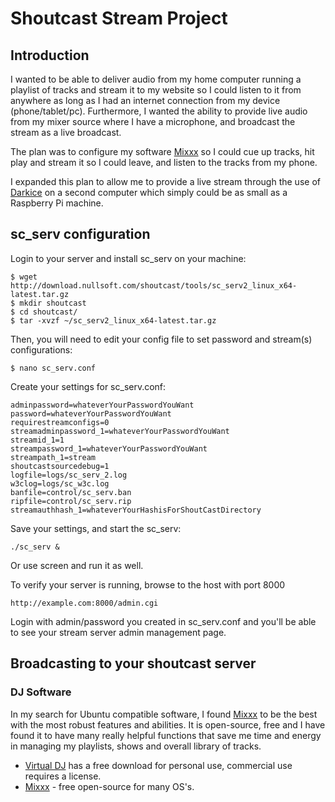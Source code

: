 # Shoutcast Stream Project

## Introduction
I wanted to be able to deliver audio from my home computer running a playlist of tracks and stream it to my website so I could listen to it
from anywhere as long as I had an internet connection from my device (phone/tablet/pc). Furthermore, I wanted the ability to provide live audio
from my mixer source where I have a microphone, and broadcast the stream as a live broadcast.

The plan was to configure my software [Mixxx](https://www.mixxx.org/) so I could cue up tracks, hit play and stream it so I could leave, and listen to the tracks from my phone.

I expanded this plan to allow me to provide a live stream through the use of [Darkice](http://manpages.ubuntu.com/manpages/trusty/man1/darkice.1.html) on a second computer which simply could be as small as a Raspberry Pi machine.

## sc_serv configuration

Login to your server and install sc_serv on your machine:

```
$ wget http://download.nullsoft.com/shoutcast/tools/sc_serv2_linux_x64-latest.tar.gz
$ mkdir shoutcast
$ cd shoutcast/
$ tar -xvzf ~/sc_serv2_linux_x64-latest.tar.gz
```

Then, you will need to edit your config file to set password and stream(s) configurations:

`$ nano sc_serv.conf`

Create your settings for sc_serv.conf:

```
adminpassword=whateverYourPasswordYouWant
password=whateverYourPasswordYouWant
requirestreamconfigs=0
streamadminpassword_1=whateverYourPasswordYouWant
streamid_1=1
streampassword_1=whateverYourPasswordYouWant
streampath_1=stream
shoutcastsourcedebug=1
logfile=logs/sc_serv_2.log
w3clog=logs/sc_w3c.log
banfile=control/sc_serv.ban
ripfile=control/sc_serv.rip
streamauthhash_1=whateverYourHashisForShoutCastDirectory

```
Save your settings, and start the sc_serv:
```
./sc_serv &
```
Or use screen and run it as well.

To verify your server is running, browse to the host with port 8000
```
http://example.com:8000/admin.cgi
```
Login with admin/password you created in sc_serv.conf and you'll be able to see your stream server admin management page.

## Broadcasting to your shoutcast server

### DJ Software
In my search for Ubuntu compatible software, I found [Mixxx](https://www.mixxx.org/) to be the best with the most robust features and abilities. It is open-source, free and I have found it to have many really helpful functions that save me time and energy in managing my playlists, shows and overall library of tracks.

* [Virtual DJ](https://www.virtualdj.com) has a free download for personal use, commercial use requires a license.
* [Mixxx](https://www.mixxx.org/) - free open-source for many OS's.



